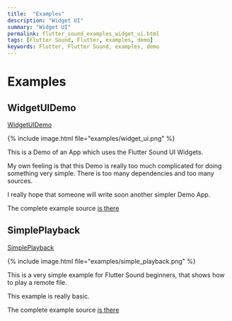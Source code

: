 ```yaml
---
title:  "Examples"
description: "Widget UI"
summary: "Widget UI"
permalink: flutter_sound_examples_widget_ui.html
tags: [Flutter Sound, Flutter, examples, demo]
keywords: Flutter, Flutter Sound, examples, demo
---
```

# Examples


## WidgetUIDemo

[WidgetUIDemo](https://github.com/canardoux/tau/blob/master/flutter_sound/example/lib/widgetUI/widget_ui_demo.dart)

{% include image.html file="examples/widget_ui.png" %}

This is a Demo of an App which uses the Flutter Sound UI Widgets.

My own feeling is that this Demo is really too much complicated for doing something very simple. There is too many dependencies and too many sources.

I really hope that someone will write soon another simpler Demo App.

The complete example source [is there](https://github.com/canardoux/tau/blob/master/flutter_sound/example/lib/widgetUI/widget_ui_demo.dart)

## SimplePlayback

[SimplePlayback](https://github.com/canardoux/tau/blob/master/flutter_sound/example/lib/simple_playback/simple_playback.dart)

{% include image.html file="examples/simple_playback.png" %}

This is a very simple example for Flutter Sound beginners, that shows how to play a remote file.

This example is really basic.

The complete example source [is there](https://github.com/canardoux/tau/blob/master/flutter_sound/example/lib/simple_playback/simple_playback.dart)
